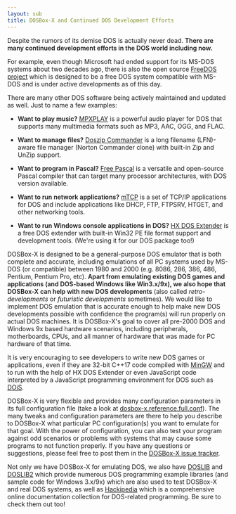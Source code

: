 ```yaml
---
layout: sub
title: DOSBox-X and Continued DOS Development Efforts
---
```


Despite the rumors of its demise DOS is actually never dead. <span style="font-weight: 600">There are many continued development efforts in the DOS world including now.</span>

For example, even though Microsoft had ended support for its MS-DOS systems about two decades ago, there is also the open source [FreeDOS project](https://freedos.org) which is designed to be a free DOS system compatible with MS-DOS and is under active developments as of this day.

There are many other DOS software being actively maintained and updated as well. Just to name a few examples:

* <span style="font-weight: 600">Want to play music?</span> [MPXPLAY](http://mpxplay.sourceforge.net/) is a powerful audio player for DOS that supports many multimedia formats such as MP3, AAC, OGG, and FLAC.

* <span style="font-weight: 600">Want to manage files?</span> [Doszip Commander](https://github.com/nidud/doszip) is a long filename (LFN)-aware file manager (Norton Commander clone) with built-in Zip and UnZip support.</li>

* <span style="font-weight: 600">Want to program in Pascal?</span> [Free Pascal](https://www.freepascal.org/) is a versatile and open-source Pascal compiler that can target many processor architectures, with DOS version available.</li>

* <span style="font-weight: 600">Want to run network applications?</span> [mTCP](http://www.brutman.com/mTCP/) is a set of TCP/IP applications for DOS and include applications like DHCP, FTP, FTPSRV, HTGET, and other networking tools.

* <span style="font-weight: 600">Want to run Windows console applications in DOS?</span> [HX DOS Extender](https://github.com/Baron-von-Riedesel/HX) is a free DOS extender with built-in Win32 PE file format support and development tools. (We're using it for our DOS package too!)

DOSBox-X is designed to be a general-purpose DOS emulator that is both complete and accurate, including emulations of all PC systems used by MS-DOS (or compatible) between 1980 and 2000 (e.g. 8086, 286, 386, 486, Pentium, Pentium Pro, etc). <span style="font-weight: 600">Apart from emulating existing DOS games and applications (and DOS-based Windows like Win3.x/9x), we also hope that DOSBox-X can help with new DOS developments</span> (also called <span style="font-style: italic">retro-developments</span> or <span style="font-style: italic">futuristic developments</span> sometimes). We would like to implement DOS emulation that is accurate enough to help make new DOS developments possible with confidence the program(s) will run properly on actual DOS machines. It is DOSBox-X's goal to cover all pre-2000 DOS and Windows 9x based hardware scenarios, including peripherals, motherboards, CPUs, and all manner of hardware that was made for PC hardware of that time.

It is very encouraging to see developers to write new DOS games or applications, even if they are 32-bit C++17 code compiled with [MinGW](https://osdn.net/projects/mingw) and to run with the help of HX DOS Extender or even JavaScript code interpreted by a JavaScript programming environment for DOS such as [DOjS](https://github.com/SuperIlu/DOjS).

DOSBox-X is very flexible and provides many configuration parameters in its full configuration file (take a look at [dosbox-x.reference.full.conf](https://raw.githubusercontent.com/joncampbell123/dosbox-x/master/dosbox-x.reference.full.conf)). The many tweaks and configuration parameters are there to help you describe to DOSBox-X what particular PC configuration(s) you want to emulate for that goal. With the power of configuration, you can also test your program against odd scenarios or problems with systems that may cause some programs to not function properly. If you have any questions or suggestions, please feel free to post them in the [DOSBox-X issue tracker](https://github.com/joncampbell123/dosbox-x/issues).

Not only we have DOSBox-X for emulating DOS, we also have [DOSLIB](https://github.com/joncampbell123/doslib) and [DOSLIB2](https://github.com/joncampbell123/doslib2) which provide numerous DOS programming example libraries (and sample code for Windows 3.x/9x) which are also used to test DOSBox-X and real DOS systems, as well as [Hackipedia](http://hackipedia.org/) which is a comprehensive online documentation collection for DOS-related programming. Be sure to check them out too!
